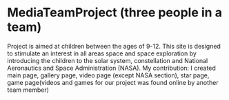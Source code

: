 # MediaTeamProject (three people in a team)

Project is aimed at children between the ages of 9-12.
This site is designed to stimulate an interest in all areas space and 
space exploration by introducing the children to the solar system, 
constellation and National Aeronautics and Space Administration (NASA).
My contribution: I created main page, gallery page, video page 
(except NASA section), star page, game page(videos and games for 
our project was found online by another team member)



